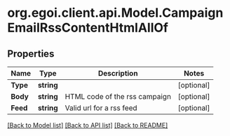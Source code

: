 
# org.egoi.client.api.Model.CampaignEmailRssContentHtmlAllOf

## Properties

Name | Type | Description | Notes
------------ | ------------- | ------------- | -------------
**Type** | **string** |  | [optional] 
**Body** | **string** | HTML code of the rss campaign | [optional] 
**Feed** | **string** | Valid url for a rss feed | [optional] 

[[Back to Model list]](../README.md#documentation-for-models)
[[Back to API list]](../README.md#documentation-for-api-endpoints)
[[Back to README]](../README.md)

